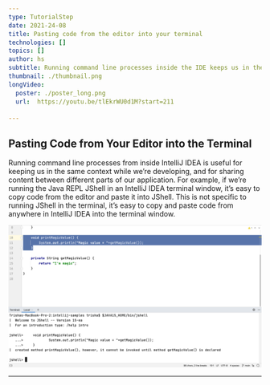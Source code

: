 ```yaml
---
type: TutorialStep
date: 2021-24-08
title: Pasting code from the editor into your terminal
technologies: []
topics: []
author: hs
subtitle: Running command line processes inside the IDE keeps us in the flow of coding
thumbnail: ./thumbnail.png
longVideo:
  poster: ./poster_long.png
  url:  https://youtu.be/tlEkrWU0d1M?start=211

---
```

## Pasting Code from Your Editor into the Terminal
Running command line processes from inside IntelliJ IDEA is useful for keeping us in the same context while we’re developing, and for sharing content between different parts of our application. For example, if we’re running the Java REPL JShell in an IntelliJ IDEA terminal window, it’s easy to copy code from the editor and paste it into JShell. This is not specific to running JShell in the terminal, it’s easy to copy and paste code from anywhere in IntelliJ IDEA into the terminal window.

![Pasting from the Editor](paste-from-editor.png)

---